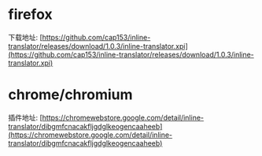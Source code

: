 # firefox

下载地址: [https://github.com/cap153/inline-translator/releases/download/1.0.3/inline-translator.xpi](https://github.com/cap153/inline-translator/releases/download/1.0.3/inline-translator.xpi)

# chrome/chromium

插件地址: [https://chromewebstore.google.com/detail/inline-translator/dibgmfcnacakfljgdglkeogencaaheeb](https://chromewebstore.google.com/detail/inline-translator/dibgmfcnacakfljgdglkeogencaaheeb)
